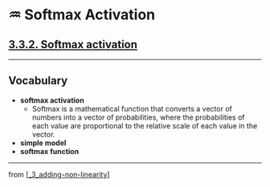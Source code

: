 # ♒️ Softmax Activation

## [**3.3.2.** Softmax activation](https://livebook.manning.com/book/deep-learning-with-javascript/chapter-3/213)

---

## **Vocabulary**

- <b>softmax activation</b>
  - Softmax is a mathematical function that converts a vector of numbers into a vector of probabilities, where the probabilities of each value are proportional to the relative scale of each value in the vector.
- <b>simple model</b>
- <b>softmax function</b>

<link rel="stylesheet" type="text/css" media="all" href="../../../assets/css/custom.css" />

---

from [[_3_adding-non-linearity]]

[//begin]: # "Autogenerated link references for markdown compatibility"
[_3_adding-non-linearity]: ../_3_adding-non-linearity.md "♒️ NON-LINEARITY"
[//end]: # "Autogenerated link references"
